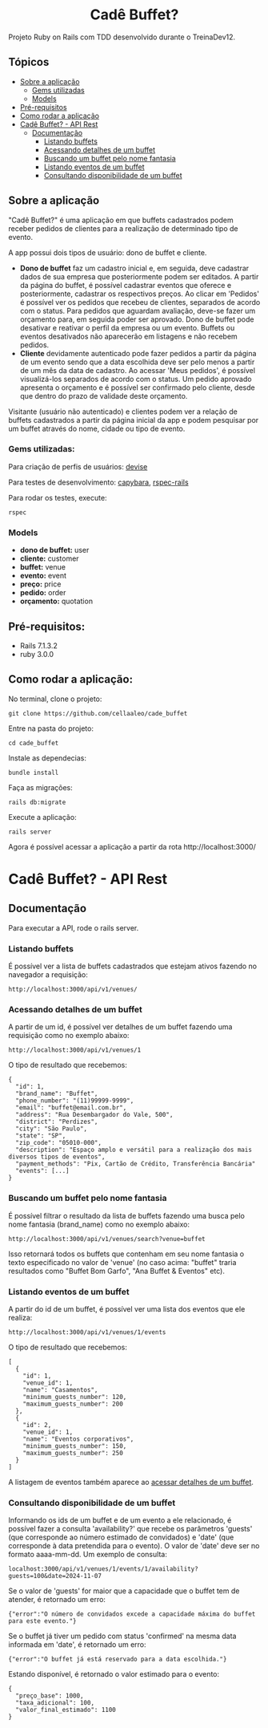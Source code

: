 <h1 align="center"> Cadê Buffet? </h1> 
Projeto Ruby on Rails com TDD desenvolvido durante o TreinaDev12.

## Tópicos
- [Sobre a aplicação](https://github.com/cellaaleo/cade_buffet?tab=readme-ov-file#sobre-a-aplica%C3%A7%C3%A3o)
  - [Gems utilizadas](https://github.com/cellaaleo/cade_buffet?tab=readme-ov-file#gems-utilizadas)
  - [Models](https://github.com/cellaaleo/cade_buffet?tab=readme-ov-file#models)
- [Pré-requisitos](https://github.com/cellaaleo/cade_buffet?tab=readme-ov-file#pr%C3%A9-requisitos)
- [Como rodar a aplicação](https://github.com/cellaaleo/cade_buffet?tab=readme-ov-file#como-rodar-a-aplica%C3%A7%C3%A3o)
- [Cadê Buffet? - API Rest](https://github.com/cellaaleo/cade_buffet?tab=readme-ov-file#cad%C3%AA-buffet---api-rest)
  - [Documentação](https://github.com/cellaaleo/cade_buffet?tab=readme-ov-file#documenta%C3%A7%C3%A3o)
    - [Listando buffets](https://github.com/cellaaleo/cade_buffet?tab=readme-ov-file#listando-buffets)
    - [Acessando detalhes de um buffet](https://github.com/cellaaleo/cade_buffet?tab=readme-ov-file#acessando-detalhes-de-um-buffet)
    - [Buscando um buffet pelo nome fantasia](https://github.com/cellaaleo/cade_buffet?tab=readme-ov-file#buscando-um-buffet-pelo-nome-fantasia)
    - [Listando eventos de um buffet](https://github.com/cellaaleo/cade_buffet?tab=readme-ov-file#listando-eventos-um-buffet)
    - [Consultando disponibilidade de um buffet](https://github.com/cellaaleo/cade_buffet?tab=readme-ov-file#consultando-disponibilidade-de-um-buffet)

## Sobre a aplicação
"Cadê Buffet?" é uma aplicação em que buffets cadastrados podem receber pedidos de clientes para a realização de determinado tipo de evento.

A app possui dois tipos de usuário: dono de buffet e cliente.
* **Dono de buffet** faz um cadastro inicial e, em seguida, deve cadastrar dados de sua empresa que posteriormente podem ser editados. A partir da página do buffet, é possível cadastrar eventos que oferece e posteriormente, cadastrar os respectivos preços. Ao clicar em 'Pedidos' é possível ver os pedidos que recebeu de clientes, separados de acordo com o status. Para pedidos que aguardam avaliação, deve-se fazer um orçamento para, em seguida poder ser aprovado. Dono de buffet pode desativar e reativar o perfil da empresa ou um evento. Buffets ou eventos desativados não aparecerão em listagens e não recebem pedidos.
* **Cliente** devidamente autenticado pode fazer pedidos a partir da página de um evento sendo que a data escolhida deve ser pelo menos a partir de um mês da data de cadastro. Ao acessar 'Meus pedidos', é possível visualizá-los separados de acordo com o status. Um pedido aprovado apresenta o orçamento e é possível ser confirmado pelo cliente, desde que dentro do prazo de validade deste orçamento. 

Visitante (usuário não autenticado) e clientes podem ver a relação de buffets cadastrados a partir da página inicial da app e podem pesquisar por um buffet através do nome, cidade ou tipo de evento.

### Gems utilizadas:
Para criação de perfis de usuários: [devise](https://github.com/heartcombo/devise)

Para testes de desenvolvimento: [capybara](https://github.com/teamcapybara/capybara), [rspec-rails](https://github.com/rspec/rspec-rails)

Para rodar os testes, execute:

    rspec

### Models
* **dono de buffet:** user
* **cliente:** customer
* **buffet:** venue
* **evento:** event
* **preço:** price
* **pedido:** order
* **orçamento:** quotation

## Pré-requisitos:
* Rails 7.1.3.2
* ruby 3.0.0

## Como rodar a aplicação:
No terminal, clone o projeto:

    git clone https://github.com/cellaaleo/cade_buffet

Entre na pasta do projeto:

    cd cade_buffet

Instale as dependecias:

    bundle install

Faça as migrações:

    rails db:migrate

Execute a aplicação:

    rails server

Agora é possível acessar a aplicação a partir da rota http://localhost:3000/



# Cadê Buffet? - API Rest

## Documentação
Para executar a API, rode o rails server.

### Listando buffets
É possível ver a lista de buffets cadastrados que estejam ativos fazendo no navegador a requisição:

    http://localhost:3000/api/v1/venues/

### Acessando detalhes de um buffet
A partir de um id, é possível ver detalhes de um buffet fazendo uma requisição como no exemplo abaixo:

    http://localhost:3000/api/v1/venues/1

O tipo de resultado que recebemos:

    {
      "id": 1,
      "brand_name": "Buffet",
      "phone_number": "(11)99999-9999",
      "email": "buffet@email.com.br",
      "address": "Rua Desembargador do Vale, 500",
      "district": "Perdizes",
      "city": "São Paulo",
      "state": "SP",
      "zip_code": "05010-000",
      "description": "Espaço amplo e versátil para a realização dos mais diversos tipos de eventos",
      "payment_methods": "Pix, Cartão de Crédito, Transferência Bancária"
      "events": [...]
    }

### Buscando um buffet pelo nome fantasia
É possível filtrar o resultado da lista de buffets fazendo uma busca pelo nome fantasia (brand_name) como no exemplo abaixo:

    http://localhost:3000/api/v1/venues/search?venue=buffet

Isso retornará todos os buffets que contenham em seu nome fantasia o texto especificado no valor de 'venue' (no caso acima: "buffet" traria resultados como "Buffet Bom Garfo", "Ana Buffet & Eventos" etc).


### Listando eventos de um buffet
A partir do id de um buffet, é possível ver uma lista dos eventos que ele realiza:

    http://localhost:3000/api/v1/venues/1/events

O tipo de resultado que recebemos:

    [
      {
        "id": 1,
        "venue_id": 1,
        "name": "Casamentos",
        "minimum_guests_number": 120,
        "maximum_guests_number": 200
      },
      {
        "id": 2,
        "venue_id": 1,
        "name": "Eventos corporativos",
        "minimum_guests_number": 150,
        "maximum_guests_number": 250
      }
    ]

A listagem de eventos também aparece ao [acessar detalhes de um buffet](https://github.com/cellaaleo/cade_buffet?tab=readme-ov-file#acessando-detalhes-de-um-buffet).


### Consultando disponibilidade de um buffet
Informando os ids de um buffet e de um evento a ele relacionado, é possível fazer a consulta 'availability?' que recebe os parâmetros 'guests' (que corresponde ao número estimado de convidados) e 'date' (que corresponde à data pretendida para o evento). O valor de 'date' deve ser no formato aaaa-mm-dd. Um exemplo de consulta:

    localhost:3000/api/v1/venues/1/events/1/availability?guests=100&date=2024-11-07

Se o valor de 'guests' for maior que a capacidade que o buffet tem de atender, é retornado um erro:

    {"error":"O número de convidados excede a capacidade máxima do buffet para este evento."}

Se o buffet já tiver um pedido com status 'confirmed' na mesma data informada em 'date', é retornado um erro:

    {"error":"O buffet já está reservado para a data escolhida."}

Estando disponível, é retornado o valor estimado para o evento:

    {
      "preço_base": 1000,
      "taxa_adicional": 100,
      "valor_final_estimado": 1100
    }